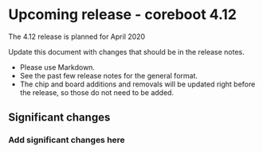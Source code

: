 Upcoming release - coreboot 4.12
================================

The 4.12 release is planned for April 2020

Update this document with changes that should be in the release
notes.
* Please use Markdown.
* See the past few release notes for the general format.
* The chip and board additions and removals will be updated right
  before the release, so those do not need to be added.

Significant changes
-------------------

### Add significant changes here
